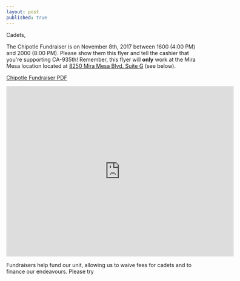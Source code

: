 ```yaml
---
layout: post
published: true
---
```


Cadets,

The Chipotle Fundraiser is on November 8th, 2017 between 1600 (4:00 PM) and 2000 (8:00 PM). Please show them this flyer and tell the cashier that you're supporting CA-935th! Remember, this flyer will **only** work at the Mira Mesa location located at <a href="https://www.google.com/maps/place/Chipotle+Mexican+Grill/@32.9138197,-117.1480411,17z/data=!3m2!4b1!5s0x80dbf8edb2e91e79:0x7edf0a3a4f65cdc5!4m5!3m4!1s0x80dbf8ec42a5704d:0x979224edc25efb8!8m2!3d32.9138197!4d-117.1458524" target="_blank"> 8250 Mira Mesa Blvd. Suite G</a> (see below).

[Chipotle Fundraiser PDF](https://drive.google.com/file/d/0B9VEM479hHuuREp0T0NHc3RvVUE/view?usp=sharing)

<iframe src="https://www.google.com/maps/embed?pb=!1m18!1m12!1m3!1d3349.407901744742!2d-117.14804108428682!3d32.91381968093088!2m3!1f0!2f0!3f0!3m2!1i1024!2i768!4f13.1!3m3!1m2!1s0x80dbf8ec42a5704d%3A0x979224edc25efb8!2sChipotle+Mexican+Grill!5e0!3m2!1sen!2sus!4v1505869072952" width="600" height="450" frameborder="0" style="border:0" allowfullscreen></iframe>

Fundraisers help fund our unit, allowing us to waive fees for cadets and to finance our endeavours. Please try
